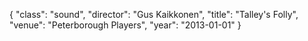 {
  "class": "sound",
  "director": "Gus Kaikkonen",
  "title": "Talley's Folly",
  "venue": "Peterborough Players",
  "year": "2013-01-01"
}
